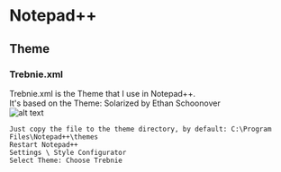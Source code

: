 # Notepad++
## Theme
### Trebnie.xml
Trebnie.xml is the Theme that I use in Notepad++. <br>
It's based on the Theme: Solarized by Ethan Schoonover<br>
![alt text](https://github.com/bertman80/notepad-plus-plus/blob/main/Trebnie.xml_new.png?raw=true)<br>

```
Just copy the file to the theme directory, by default: C:\Program Files\Notepad++\themes
Restart Notepad++
Settings \ Style Configurator
Select Theme: Choose Trebnie
```

